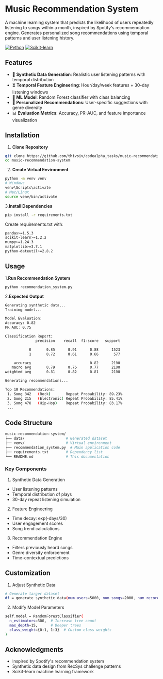 # Music Recommendation System

A machine learning system that predicts the likelihood of users repeatedly listening to songs within a month, inspired by Spotify's recommendation engine. Generates personalized song recommendations using temporal patterns and user listening history.

[![Python](https://img.shields.io/badge/Python-3.8%2B-blue)](https://python.org)
[![Scikit-learn](https://img.shields.io/badge/Scikit--learn-1.2.2-green)](https://scikit-learn.org)

## Features

- 🎵 **Synthetic Data Generation**: Realistic user listening patterns with temporal distribution
- ⏳ **Temporal Feature Engineering**: Hour/day/week features + 30-day listening windows
- 🧠 **ML Model**: Random Forest classifier with class balancing
- 🎯 **Personalized Recommendations**: User-specific suggestions with genre diversity
- 📊 **Evaluation Metrics**: Accuracy, PR-AUC, and feature importance visualization

## Installation

1. **Clone Repository**
```bash
git clone https://github.com/thivsiv/codealpha_tasks/music-recommendation-system.git
cd music-recommendation-system
```

2. **Create Virtual Environment**
```bash
python -m venv venv
# Windows
venv\Scripts\activate
# Mac/Linux
source venv/bin/activate
```
3.**Install Dependencies**
```bash
pip install -r requirements.txt
```

Create requirements.txt with:
```bash
pandas>=1.5.3
scikit-learn>=1.2.2
numpy>=1.24.3
matplotlib>=3.7.1
python-dateutil>=2.8.2
```

## Usage

1.**Run Recommendation System**
```bash
python recommendation_system.py
```
2.**Expected Output**
```bash
Generating synthetic data...
Training model...

Model Evaluation:
Accuracy: 0.82
PR AUC: 0.75

Classification Report:
              precision    recall  f1-score   support

           0       0.85      0.91      0.88      1523
           1       0.72      0.61      0.66       577

    accuracy                           0.82      2100
   macro avg       0.79      0.76      0.77      2100
weighted avg       0.81      0.82      0.81      2100

Generating recommendations...

Top 10 Recommendations:
 1. Song 342   (Rock)       Repeat Probability: 89.23%
 2. Song 215   (Electronic) Repeat Probability: 85.41%
 3. Song 478   (Hip-Hop)    Repeat Probability: 83.17%
 ...
```
## Code Structure
```bash
music-recommendation-system/
├── data/                   # Generated dataset
├── venv/                   # Virtual environment
├── recommendation_system.py  # Main application code
├── requirements.txt        # Dependency list
└── README.md               # This documentation
```
### Key Components

1. Synthetic Data Generation
- User listening patterns
- Temporal distribution of plays
- 30-day repeat listening simulation
   
2. Feature Engineering
- Time decay: exp(-days/30)
- User engagement scores
- Song trend calculations

3. Recommendation Engine
- Filters previously heard songs
- Genre diversity enforcement
- Time-contextual predictions

## Customization

1. Adjust Synthetic Data
```bash
# Generate larger dataset
df = generate_synthetic_data(num_users=5000, num_songs=2000, num_records=100000)
```
2. Modify Model Parameters
  ```bash
self.model = RandomForestClassifier(
    n_estimators=300,  # Increase tree count
    max_depth=15,      # Deeper trees
    class_weight={0:1, 1:3}  # Custom class weights
)
``` 

## Acknowledgments

- Inspired by Spotify's recommendation system
- Synthetic data design from RecSys challenge patterns
- Scikit-learn machine learning framework
